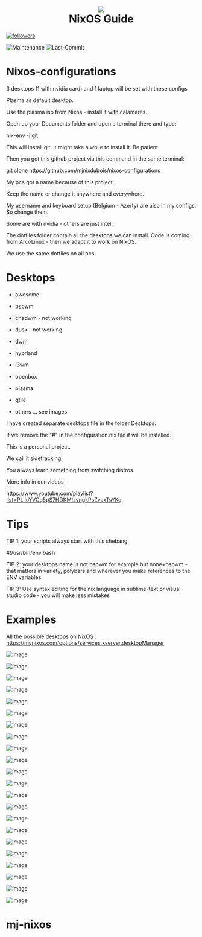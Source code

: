 <h1 align="center">
 <img src="https://user-images.githubusercontent.com/45159366/128645103-795eebbd-f853-47cc-8087-916dfd98347b.png">
  <br />
   NixOS Guide
</h1>

<a href="https://github.com/mjnixdubois?tab=followers">
         <img alt="followers" title="Follow for Updates" src="https://custom-icon-badges.demolab.com/github/followers/mjnixdubois?color=236ad3&labelColor=1155ba&style=for-the-badge&logo=person-add&label=Follow&logoColor=white"/></a> 

![Maintenance](https://img.shields.io/maintenance/yes/2024?style=for-the-badge)
![Last-Commit](https://img.shields.io/github/last-commit/mjnixdubois/nixos-configurations?style=for-the-badge)

# Nixos-configurations

3 desktops (1 with nvidia card) and 1 laptop will be set with these configs

Plasma as default desktop.

Use the plasma iso from Nixos - install it with calamares.

Open up your Documents folder and open a terminal there and type:

nix-env -i git 

This will install git. It might take a while to install it. Be patient.

Then you get this github project via this command in the same terminal:

git clone https://github.com/mjnixdubois/nixos-configurations

My pcs got a name because of this project.

Keep the name or change it anywhere and everywhere.

My username and keyboard setup (Belgium - Azerty) are also in my configs. So change them.

Some are with nvidia - others are just intel.

The dotfiles folder contain all the desktops we can install. Code is coming from ArcoLinux - then we adapt it to work on NixOS.

We use the same dotfiles on all pcs.


# Desktops

 - awesome

 - bspwm

 - chadwm - not working

 - dusk - not working

 - dwm

 - hyprland

 - i3wm

 - openbox

 - plasma

 - qtile

 - others ... see images


I have created separate desktops file in the folder Desktops.

If we remove the "#" in the configuration.nix file it will be installed.

This is a personal project.

We call it sidetracking.

You always learn something from switching distros.

More info in our videos

https://www.youtube.com/playlist?list=PLlloYVGq5pS7HDKMIzvngkPsZvaxTsYKq

# Tips

TIP 1: your scripts always start with this shebang

#!/usr/bin/env bash

TIP 2: your desktops name is not bspwm for example but none+bspwm - that matters in variety, polybars and wherever you make references to the ENV variables

TIP 3: Use syntax editing for the nix language in sublime-text or visual studio code - you will make less mistakes



# Examples

All the possible desktops on NixOS : https://mynixos.com/options/services.xserver.desktopManager 


![image](https://github.com/mjnixdubois/nixos-configurations/assets/10594806/9bd7360b-cd5b-40e6-b70a-9df9e0e0221f)

![image](https://github.com/mjnixdubois/nixos-configurations/assets/10594806/ea56ddbd-b15a-4cb9-b71e-b8a8ee9929a6)

![image](https://github.com/mjnixdubois/nixos-configurations/assets/10594806/75d587cb-2547-425a-8ba4-012bcfc238a1)

![image](https://github.com/mjnixdubois/nixos-configurations/assets/10594806/d3bb2eb7-39dd-4d4e-97a6-233ae02505d7)

![image](https://github.com/mjnixdubois/nixos-configurations/assets/10594806/bba78edc-7fdf-49d9-9692-5464e10ba075)

![image](https://github.com/mjnixdubois/nixos-configurations/assets/10594806/3a21ac3c-2b2f-45be-80e9-ee169bc78074)

![image](https://github.com/mjnixdubois/nixos-configurations/assets/10594806/e1d837ec-9d45-4836-a7a7-f924cfefadb2)

![image](https://github.com/mjnixdubois/nixos-configurations/assets/10594806/43da73a4-a261-4a74-823a-f63b187fa9f4)

![image](https://github.com/mjnixdubois/nixos-configurations/assets/10594806/d22bcd6d-6c1a-4af1-a0e8-46fb2ae1457e)

![image](https://github.com/mjnixdubois/nixos-configurations/assets/10594806/6e49cb93-24da-4ea1-935d-2cf20c615128)

![image](https://github.com/mjnixdubois/nixos-configurations/assets/10594806/c5ec03a5-a6fe-4310-bef6-06a4b8836f1d)

![image](https://github.com/mjnixdubois/nixos-configurations/assets/10594806/f9161bae-09bd-41fb-bdae-335dd53d6fb7)

![image](https://github.com/mjnixdubois/nixos-configurations/assets/10594806/4edbcabd-2daa-4ac9-94b3-903fb48ec799)

![image](https://github.com/mjnixdubois/nixos-configurations/assets/10594806/a76e2257-b450-484e-920f-c3e31477902f)

![image](https://github.com/mjnixdubois/nixos-configurations/assets/10594806/1b154332-a279-4fea-8a5f-9a8e65243979)

![image](https://github.com/mjnixdubois/nixos-configurations/assets/10594806/474cabf6-1703-4871-bff3-a4d800fd8a07)

![image](https://github.com/mjnixdubois/nixos-configurations/assets/10594806/8b61a601-57ae-402a-aa21-0ff28c573673)

![image](https://github.com/mjnixdubois/nixos-configurations/assets/10594806/a3b611f2-efb1-4396-9312-1acd64796ad7)

![image](https://github.com/mjnixdubois/nixos-configurations/assets/10594806/ee155703-c466-460d-ba06-1e685971190a)

![image](https://github.com/mjnixdubois/nixos-configurations/assets/10594806/8e90af0e-4c61-4904-9dd6-d4e503ae88ae)

![image](https://github.com/mjnixdubois/nixos-configurations/assets/10594806/b7ee6cd2-7955-4d17-bdc3-7fcd36073d0d)

![image](https://github.com/mjnixdubois/nixos-configurations/assets/10594806/6a65179a-4032-4789-879f-f4133f9fc6b9)







# mj-nixos
